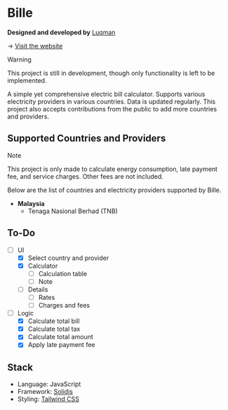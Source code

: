 # Bille

**Designed and developed by** [Luqman](https://theluqmn.github.io)

→ [Visit the website](https://theluqmn.github.io/bille)

> [!WARNING]
> This project is still in development, though only functionality is left to be implemented.

A simple yet comprehensive electric bill calculator. Supports various electricity providers in various countries. Data is updated regularly. This project also accepts contributions from the public to add more countries and providers.

## Supported Countries and Providers

> [!NOTE]
> This project is only made to calculate energy consumption, late payment fee, and service charges. Other fees are not included.

Below are the list of countries and electricity providers supported by Bille.

- **Malaysia**
  - Tenaga Nasional Berhad (TNB)

## To-Do

- [ ] UI
  - [x] Select country and provider
  - [x] Calculator
    - [ ] Calculation table
    - [ ] Note
  - [ ] Details
    - [ ] Rates
    - [ ] Charges and fees
- [ ] Logic
  - [x] Calculate total bill
  - [x] Calculate total tax
  - [x] Calculate total amount
  - [x] Apply late payment fee

## Stack

- Language: JavaScript
- Framework: [Solidjs](https://www.solidjs.com/)
- Styling: [Tailwind CSS](https://tailwindcss.com/)
